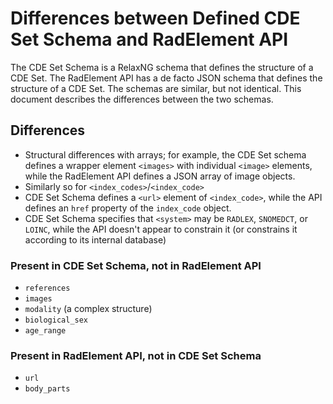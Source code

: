# Differences between Defined CDE Set Schema and RadElement API

The CDE Set Schema is a RelaxNG schema that defines the structure of a CDE Set. The RadElement API has a de facto JSON schema that defines the structure of a CDE Set. The schemas are similar, but not identical. This document describes the differences between the two schemas.

## Differences

- Structural differences with arrays; for example, the CDE Set schema defines a wrapper element `<images>` with individual `<image>` elements, while the RadElement API defines a JSON array of image objects.
- Similarly so for `<index_codes>`/`<index_code>`
- CDE Set Schema defines a `<url>` element of `<index_code>`, while the API defines an `href` property of the `index_code` object.
- CDE Set Schema specifies that `<system>` may be `RADLEX`, `SNOMEDCT`, or `LOINC`, while the API doesn't appear to constrain it (or constrains it according to its internal database)

### Present in CDE Set Schema, not in RadElement API

- `references`
- `images`
- `modality` (a complex structure)
- `biological_sex`
- `age_range`

### Present in RadElement API, not in CDE Set Schema

- `url`
- `body_parts`
